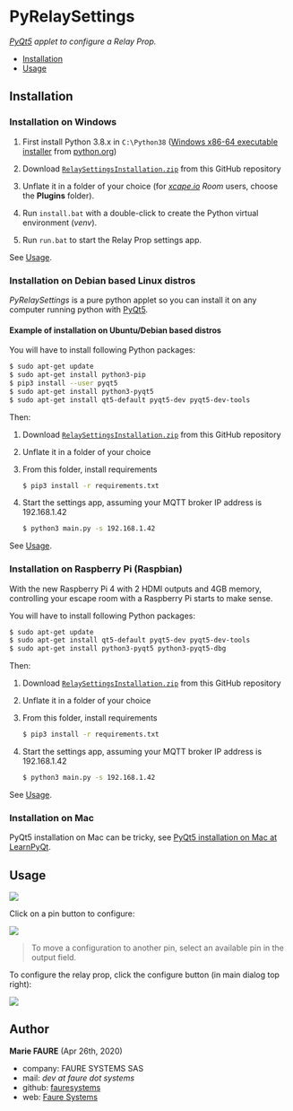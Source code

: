 ﻿# PyRelaySettings
*<a href="https://www.learnpyqt.com/" target="_blank">PyQt5</a> applet to configure a Relay Prop.*
 
* [Installation](https://github.com/xcape-io/RelayProp/tree/master/PyRelaySettings#installation)
* [Usage](https://github.com/xcape-io/RelayProp/tree/master/PyRelaySettings#usage)

## Installation

### Installation on Windows

1. First install Python 3.8.x in `C:\Python38` ([Windows x86-64 executable installer](https://www.python.org/ftp/python/3.8.2/python-3.8.2-amd64.exe) from <a href="https://www.python.org/downloads/release/python-382/" target="_blank">python.org</a>)

2. Download [`RelaySettingsInstallation.zip`](https://github.com/xcape-io/RelayProp/raw/master/PyRelaySettings/RelaySettingsInstallation.zip) from this GitHub repository 

3. Unflate it in a folder of your choice (for *<a href="https://xcape.io/" target="_blank">xcape.io</a> Room* users, choose the **Plugins** folder).

4. Run `install.bat` with a double-click to create the Python virtual environment (*venv*).

5. Run `run.bat` to start the Relay Prop settings app.

See [Usage](https://github.com/xcape-io/RelayProp/tree/master/PyRelaySettings#usage).

### Installation on Debian based Linux distros
*PyRelaySettings* is a pure python applet so you can install it on any computer running python with <a href="https://www.learnpyqt.com/" target="_blank">PyQt5</a>.

#### Example of installation on Ubuntu/Debian based distros
You will have to install following Python packages:
```bash
$ sudo apt-get update
$ sudo apt-get install python3-pip
$ pip3 install --user pyqt5
$ sudo apt-get install python3-pyqt5
$ sudo apt-get install qt5-default pyqt5-dev pyqt5-dev-tools
```

Then:

1. Download [`RelaySettingsInstallation.zip`](https://github.com/xcape-io/RelayProp/raw/master/PyRelaySettings/RelaySettingsInstallation.zip) from this GitHub repository 

2. Unflate it in a folder of your choice

3. From this folder, install requirements
    ```bash
    $ pip3 install -r requirements.txt
    ```

4. Start the settings app, assuming your MQTT broker IP address is 192.168.1.42
    ```bash
    $ python3 main.py -s 192.168.1.42
    ```

See [Usage](https://github.com/xcape-io/RelayProp/tree/master/PyRelaySettings#usage).

### Installation on Raspberry Pi (Raspbian)
With the new Raspberry Pi 4 with 2 HDMI outputs and 4GB memory, controlling your escape room with a Raspberry Pi starts to make sense.

You will have to install following Python packages:
```bash
$ sudo apt-get update
$ sudo apt-get install qt5-default pyqt5-dev pyqt5-dev-tools
$ sudo apt-get install python3-pyqt5 python3-pyqt5-dbg
```

Then:

1. Download [`RelaySettingsInstallation.zip`](https://github.com/xcape-io/RelayProp/raw/master/PyRelaySettings/RelaySettingsInstallation.zip) from this GitHub repository 

2. Unflate it in a folder of your choice

3. From this folder, install requirements
    ```bash
    $ pip3 install -r requirements.txt
    ```

4. Start the settings app, assuming your MQTT broker IP address is 192.168.1.42
    ```bash
    $ python3 main.py -s 192.168.1.42
    ```

See [Usage](https://github.com/xcape-io/RelayProp/tree/master/PyRelaySettings#usage).

### Installation on Mac

PyQt5 installation on Mac can be tricky, see <a href="https://www.learnpyqt.com/installation/installation-mac/" target="_blank">PyQt5 installation on Mac at LearnPyQt</a>.


## Usage
![](https://github.com/xcape-io/relayprop/blob/master/docs/screenshots/pyrelayrettings-main.png)

Click on a pin button to configure:

![](https://github.com/xcape-io/relayprop/blob/master/docs/screenshots/pyrelayrettings-pin.png)

> To move a configuration to another pin, select an available pin in the output field.

To configure the relay prop, click the configure button (in main dialog top right):

![](https://github.com/xcape-io/relayprop/blob/master/docs/screenshots/pyrelayrettings-prop.png)


## Author

**Marie FAURE** (Apr 26th, 2020)
* company: FAURE SYSTEMS SAS
* mail: *dev at faure dot systems*
* github: <a href="https://github.com/fauresystems?tab=repositories" target="_blank">fauresystems</a>
* web: <a href="https://faure.systems/" target="_blank">Faure Systems</a>